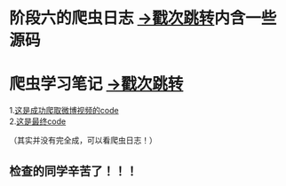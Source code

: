 # 阶段六的爬虫日志   [→戳次跳转](https://github.com/itawenya/Tasks/blob/master/%E9%98%B6%E6%AE%B5%E5%85%AD%E7%88%AC%E8%99%AB%E6%97%A5%E5%BF%97.md)内含一些源码  

# 爬虫学习笔记  [→戳次跳转](https://github.com/itawenya/Tasks/blob/master/%E7%88%AC%E8%99%AB%E5%AD%A6%E4%B9%A0%E7%AC%94%E8%AE%B0.md)
1.[这是成功爬取微博视频的code](https://github.com/itawenya/Tasks/blob/master/%E8%83%BD%E7%88%AC%E5%BE%AE%E5%8D%9A%E8%A7%86%E9%A2%91.py)  
2.[这是最终code](https://github.com/itawenya/Tasks/blob/master/%E8%83%BD%E8%BE%93%E5%87%BA%E4%B8%80%E5%AE%9A%E7%9A%84gitee%E5%9B%BE%E7%89%87%E9%93%BE%E6%8E%A5.py)

（其实并没有完全成，可以看爬虫日志！）
## 检查的同学辛苦了！！！
